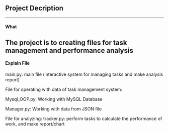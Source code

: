 ## Project Decription
------------------

#### What

The project is to creating files for task management and performance analysis
------------------

#### Explain File
main.py: main file (interactive system for managing tasks and make analysis report)

File for operating with data of task management system:

Mysql_OOP.py: Working with MySQL Database

Manager.py: Working with data from JSON file

File for analyzing:
tracker.py: perform tasks to calculate the performance of work, and make report/chart



